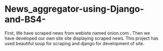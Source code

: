 # News_aggregator-using-Django-and-BS4-

First, We have scraped news from webiste named onion.com .
Then we have developed our own site site displaying scraped news.
This project has used beautiful soup for scraping and django for development of site.
